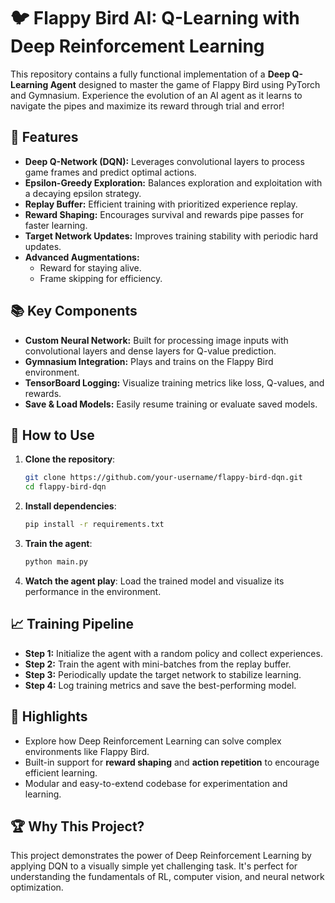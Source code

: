 # 🐦 Flappy Bird AI: Q-Learning with Deep Reinforcement Learning

This repository contains a fully functional implementation of a **Deep Q-Learning Agent** designed to master the game of Flappy Bird using PyTorch and Gymnasium. Experience the evolution of an AI agent as it learns to navigate the pipes and maximize its reward through trial and error!

## 🚀 Features
- **Deep Q-Network (DQN):** Leverages convolutional layers to process game frames and predict optimal actions.
- **Epsilon-Greedy Exploration:** Balances exploration and exploitation with a decaying epsilon strategy.
- **Replay Buffer:** Efficient training with prioritized experience replay.
- **Reward Shaping:** Encourages survival and rewards pipe passes for faster learning.
- **Target Network Updates:** Improves training stability with periodic hard updates.
- **Advanced Augmentations:**
  - Reward for staying alive.
  - Frame skipping for efficiency.

## 📚 Key Components
- **Custom Neural Network:** Built for processing image inputs with convolutional layers and dense layers for Q-value prediction.
- **Gymnasium Integration:** Plays and trains on the Flappy Bird environment.
- **TensorBoard Logging:** Visualize training metrics like loss, Q-values, and rewards.
- **Save & Load Models:** Easily resume training or evaluate saved models.

## 🔧 How to Use
1. **Clone the repository**:
   ```bash
   git clone https://github.com/your-username/flappy-bird-dqn.git
   cd flappy-bird-dqn
   ```
2. **Install dependencies**:
   ```bash
   pip install -r requirements.txt
   ```
3. **Train the agent**:
   ```bash
   python main.py
   ```
4. **Watch the agent play**:
   Load the trained model and visualize its performance in the environment.

## 📈 Training Pipeline
- **Step 1:** Initialize the agent with a random policy and collect experiences.
- **Step 2:** Train the agent with mini-batches from the replay buffer.
- **Step 3:** Periodically update the target network to stabilize learning.
- **Step 4:** Log training metrics and save the best-performing model.

## 🌟 Highlights
- Explore how Deep Reinforcement Learning can solve complex environments like Flappy Bird.
- Built-in support for **reward shaping** and **action repetition** to encourage efficient learning.
- Modular and easy-to-extend codebase for experimentation and learning.

## 🏆 Why This Project?
This project demonstrates the power of Deep Reinforcement Learning by applying DQN to a visually simple yet challenging task. It's perfect for understanding the fundamentals of RL, computer vision, and neural network optimization.
